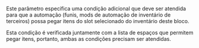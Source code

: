 Este parâmetro especifica uma condição adicional que deve ser atendida para que a
automação (funis, mods de automação de inventário de terceiros) possa pegar
itens do slot selecionado do inventário deste bloco.

Esta condição é verificada juntamente com a lista de espaços que permitem pegar itens,
portanto, ambas as condições precisam ser atendidas.